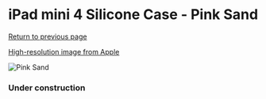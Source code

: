# iPad mini 4 Silicone Case - Pink Sand

[Return to previous page](/ipad_mini4)

[High-resolution image from Apple](https://store.storeimages.cdn-apple.com/8756/as-images.apple.com/is/MNND2?wid=4500&hei=4500&fmt=png)

<div style="width: 384px"><img src="/everypreview/MNND2.png" alt="Pink Sand"></div>

### Under construction
